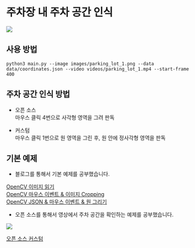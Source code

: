 # 주차장 내 주차 공간 인식
![](Parking_lot_circle/result_video2.gif)

## 사용 방법
```
python3 main.py --image images/parking_lot_1.png --data data/coordinates.json --video videos/parking_lot_1.mp4 --start-frame 400
```
## 주차 공간 인식 방법
- 오픈 소스<br>
마우스 클릭 4번으로 사각형 영역을 그려 판독<br>

- 커스텀<br>
마우스 클릭 1번으로 원 영역을 그린 후, 원 안에 정사각형 영역을 판독

## 기본 예제
- 블로그를 통해서 기본 예제를 공부했습니다.<br>

[OpenCV 이미지 읽기](https://github.com/kymjaehong/parking_lot/tree/main/Image_imread_show)<br>
[OpenCV 마우스 이벤트 & 이미지 Cropping](https://github.com/kymjaehong/parking_lot/tree/main/Capturing_mouse_click)<br>
[OpenCV JSON & 마우스 이벤트 & 원 그리기](https://github.com/kymjaehong/Parking-lot/tree/main/Circle_mouse_click)<br>

- 오픈 소스를 통해서 영상에서 주차 공간을 확인하는 예제를 공부했습니다. 

<a href= 'https://github.com/olgarose/ParkingLot'><img src="https://img.shields.io/badge/Open Source-666666?style=flat&logo=github&logoColor=FFFFFF"/>

[오픈 소스 커스텀](https://github.com/kymjaehong/Parking-lot/tree/main/Parking_lot_circle)